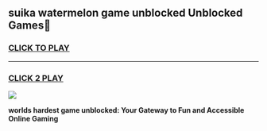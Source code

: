 
## suika watermelon game unblocked Unblocked Games👋
<h3>
<a href="https://premium.freeplayer.one?title=suika_watermelon_game_unblocked&ref=16F">CLICK TO PLAY</a></h3>
<hr>

<h3>
<a href="https://premium.freeplayer.one?title=suika_watermelon_game_unblocked&ref=16F">CLICK 2 PLAY</a>
  
</h3>

<a href="https://premium.freeplayer.one?title=suika_watermelon_game_unblocked&ref=16F/"><img src="https://clearcache.store/games.png"></a>


**worlds hardest game unblocked: Your Gateway to Fun and Accessible Online Gaming**
